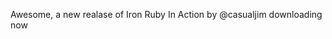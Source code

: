 <!--
id: 283589796
link: http://kevinisom.info/post/283589796/awesome-a-new-realase-of-iron-ruby-in-action-by
slug: awesome-a-new-realase-of-iron-ruby-in-action-by
date: Tue Dec 15 2009 10:00:17 GMT+1300 (NZDT)
raw: {"blog_name":"kevinisom","id":283589796,"post_url":"http://kevinisom.info/post/283589796/awesome-a-new-realase-of-iron-ruby-in-action-by","slug":"awesome-a-new-realase-of-iron-ruby-in-action-by","type":"text","date":"2009-12-14 21:00:17 GMT","timestamp":1260824417,"state":"published","format":"html","reblog_key":"8KVyEigc","tags":[],"short_url":"http://tmblr.co/Zw68YyGvpoa","highlighted":[],"feed_item":"http://twitter.com/kev_nz/statuses/6671347435","from_feed_id":"650289","note_count":0,"title":null,"body":"<p>Awesome, a new realase of Iron Ruby In Action by @casualjim downloading now</p>"}
publish: 2009-12-015
tags: 
title: null
-->


Awesome, a new realase of Iron Ruby In Action by @casualjim downloading
now


